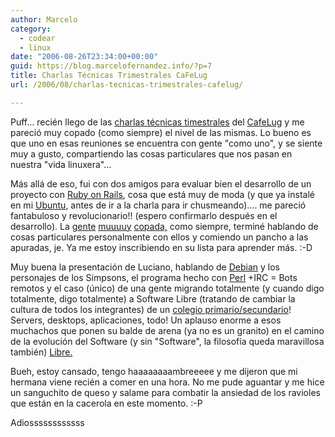 ```yaml
---
author: Marcelo
category:
  - codear
  - linux
date: "2006-08-26T23:34:00+00:00"
guid: https://blog.marcelofernandez.info/?p=7
title: Charlas Técnicas Trimestrales CaFeLug
url: /2006/08/charlas-tecnicas-trimestrales-cafelug/

---
```

Puff... recién llego de las [charlas técnicas timestrales](http://www.cafelug.org.ar/modules/news/article.php?storyid=111) del [CafeLug](http://www.cafelug.org.ar/) y me pareció muy copado (como siempre) el nivel de las mismas. Lo bueno es que uno en esas reuniones se encuentra con gente "como uno", y se siente muy a gusto, compartiendo las cosas particulares que nos pasan en nuestra "vida linuxera"...

Más allá de eso, fui con dos amigos para evaluar bien el desarrollo de un proyecto con [Ruby on Rails](http://rubyonrails.org/), cosa que está muy de moda (y que ya instalé en mi [Ubuntu](http://www.ubuntu.com/), antes de ir a la charla para ir chusmeando).... me pareció fantabuloso y revolucionario!! (espero confirmarlo después en el desarrollo). La [gente](http://blogs.onrails.com.ar/) [muuuuy](http://wiki.onrails.com.ar/) [copada,](http://rubyargentina.soveran.com/) como siempre, terminé hablando de cosas particulares personalmente con ellos y comiendo un pancho a las apuradas, je. Ya me estoy inscribiendo en su lista para aprender más. :-D

Muy buena la presentación de Luciano, hablando de [Debian](http://www.debian.org/) y los personajes de los Simpsons, el programa hecho con [Perl](http://www.perl.org/) +IRC = Bots remotos y el caso (único) de una gente migrando totalmente (y cuando digo totalmente, digo totalmente) a Software Libre (tratando de cambiar la cultura de todos los integrantes) de un [colegio primario/secundario](http://www.faadibruno.edu.ar/)! Servers, desktops, aplicaciones, todo! Un aplauso enorme a esos muchachos que ponen su balde de arena (ya no es un granito) en el camino de la evolución del Software (y sin "Software", la filosofía queda maravillosa también) [Libre.](http://www.gnu.org/home.es.html)

Bueh, estoy cansado, tengo haaaaaaaambreeeee y me dijeron que mi hermana viene recién a comer en una hora. No me pude aguantar y me hice un sanguchito de queso y salame para combatir la ansiedad de los ravioles que están en la cacerola en este momento. :-P

Adiossssssssssss
